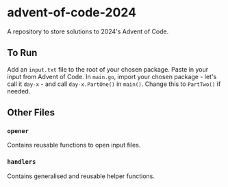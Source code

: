 # advent-of-code-2024
A repository to store solutions to 2024's Advent of Code.

## To Run
Add an `input.txt` file to the root of your chosen package. Paste in your input from Advent of Code.
In `main.go`, import your chosen package - let's call it `day-x` - and call `day-x.PartOne()` in `main()`. Change this to `PartTwo()` if needed.

## Other Files
### `opener`
Contains reusable functions to open input files.

### `handlers`
Contains generalised and reusable helper functions.
